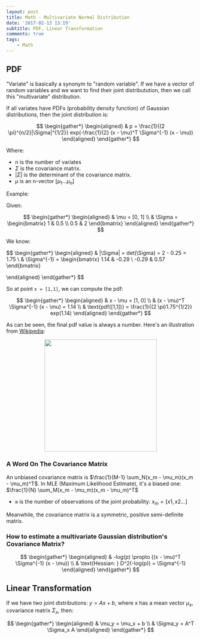 ```yaml
---
layout: post
title: Math - Multivariate Normal Distribution
date: '2017-02-13 13:19'
subtitle: PDF, Linear Transformation
comments: true
tags:
    - Math
---
```


## PDF

"Variate" is basically a synonym to "random variable". If we have a vector of random variables and we want to find their joint distributution, then we call this "multivariate" distribution.

If all variates have PDFs (probability density function) of Gaussian distributions, then the joint distribution is:

$$
\begin{gather*}
\begin{aligned}
& p = \frac{1}{(2 \pi)^{n/2}|\Sigma|^{1/2}} exp(-\frac{1}{2} (x - \mu)^T \Sigma^{-1} (x - \mu))
\end{aligned}
\end{gather*}
$$

Where:

- n is the number of variates
- $\Sigma$ is the covariance matrix.
- $|\Sigma|$ is the determinant of the covariance matrix.
- $\mu$ is an n-vector $[\mu_1 ... \mu_n]$

Example:

Given:

$$
\begin{gather*}
\begin{aligned}
& \mu = [0, 1]
\\
& \Sigma =
\begin{bmatrix}
1 & 0.5 \\
0.5 & 2
\end{bmatrix}
\end{aligned}
\end{gather*}
$$

We know:

$$
\begin{gather*}
\begin{aligned}
& |\Sigma| = det(\Sigma) = 2 - 0.25 = 1.75
\\
& \Sigma^{-1} = \begin{bmatrix}
1.14 & -0.29 \\
-0.29 & 0.57
\end{bmatrix}

\end{aligned}
\end{gather*}
$$

So at point `x = [1,1]`, we can compute the pdf:

$$
\begin{gather*}
\begin{aligned}
& x - \mu = [1, 0]
\\
& (x - \mu)^T \Sigma^{-1} (x - \mu) = 1.14
\\
& \text{pdf([1,1])} =  \frac{1}{(2 \pi)1.75^{1/2}} exp(1.14)
\end{aligned}
\end{gather*}
$$

As can be seen, the final pdf value is always a number. Here's an illustration from [Wikipedia](https://en.wikipedia.org/wiki/Multivariate_normal_distribution#/media/File:MultivariateNormal.png):

<div style="text-align: center;">
    <p align="center">
       <figure>
            <img src="https://github.com/user-attachments/assets/f47c173d-3dcd-4095-a05f-bbbd49bf5159" height="300" alt=""/>
       </figure>
    </p>
</div>

### A Word On The Covariance Matrix

An unbiased covariance matrix is $\frac{1}{M-1} \sum_N(x_m - \mu_m)(x_m - \mu_m)^T$. In MLE (Maximum Likelihood Estimate), it's a biased one: $\frac{1}{N} \sum_M(x_m - \mu_m)(x_m - \mu_m)^T$

- `m` is the number of observations of the joint probability: $x_m = [x1, x2 ...]$

Meanwhile, the covariance matrix is a symmetric, positive semi-definite matrix.

### How to estimate a multivariate Gaussian distribution's Covariance Matrix?

$$
\begin{gather*}
\begin{aligned}
& -log(p) \propto ((x - \mu)^T \Sigma^{-1} (x - \mu))
\\
& \text{Hessian: } D^2(-log(p)) = \Sigma^{-1}
\end{aligned}
\end{gather*}
$$

## Linear Transformation

If we have two joint distributions: $y = Ax + b$, where x has a mean vector $\mu_x$, covariance matrix $\Sigma_x$, then:

$$
\begin{gather*}
\begin{aligned}
& \mu_y = \mu_x + b
\\
& \Sigma_y = A^T \Sigma_x A
\end{aligned}
\end{gather*}
$$
